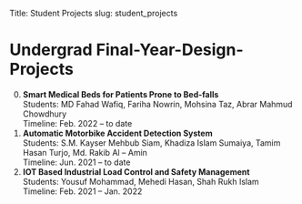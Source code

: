 Title: Student Projects
slug: student_projects

# Undergrad Final-Year-Design-Projects
0. **Smart Medical Beds for Patients Prone to Bed-falls** <br/>
Students: MD Fahad Wafiq, Fariha Nowrin, Mohsina Taz, Abrar Mahmud Chowdhury <br/>
Timeline: Feb. 2022 – to date
0. **Automatic Motorbike Accident Detection System** <br/>
Students: S.M. Kayser Mehbub Siam, Khadiza Islam Sumaiya, Tamim Hasan Turjo, Md. Rakib Al – Amin <br/>
Timeline: Jun. 2021 – to date
0. **IOT Based Industrial Load Control and Safety Management** <br/>
Students: Yousuf Mohammad, Mehedi Hasan, Shah Rukh Islam <br/>
Timeline: Feb. 2021 – Jan. 2022